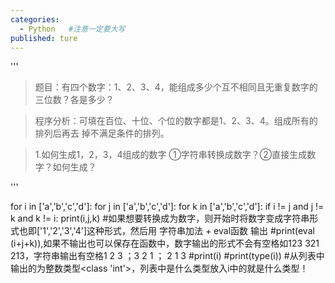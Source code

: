 ```yaml
---
categories:
  - Python   #注意一定要大写
published: ture
---
```

'''
>题目：有四个数字：1、2、3、4，能组成多少个互不相同且无重复数字的三位数？各是多少？

>程序分析：可填在百位、十位、个位的数字都是1、2、3、4。组成所有的排列后再去 掉不满足条件的排列。

>1.如何生成1，2，3，4组成的数字
>①字符串转换成数字？②直接生成数字？如何生成？

'''

for i in ['a','b','c','d']:
	for j in ['a','b','c','d']:
		for k in ['a','b','c','d']:
			if i != j and j != k and k != i:
				print(i,j,k)   #如果想要转换成为数字，则开始时将数字变成字符串形式也即['1','2','3','4']这种形式，然后用 字符串加法 + eval函数 输出
							          #print(eval (i+j+k)),如果不输出也可以保存在函数中，数字输出的形式不会有空格如123 321 213，字符串输出有空格1 2 3 ；3 2 1 ； 2 1 3
	#print(i)
	#print(type(i))  #从列表中输出的为整数类型<class 'int'>，列表中是什么类型放入i中的就是什么类型！
